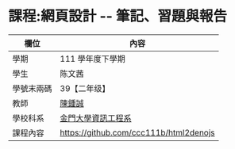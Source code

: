 # 課程:網頁設計 -- 筆記、習題與報告

欄位 | 內容
-----|--------
學期 | 111 學年度下學期
學生 |  陈文茜
學號末兩碼 | 39【二年级】
教師 | [陳鍾誠](https://www.nqu.edu.tw/educsie/index.php?act=blog&code=list&ids=4)
學校科系 | [金門大學資訊工程系](https://www.nqu.edu.tw/educsie/index.php)
課程內容 | https://github.com/ccc111b/html2denojs
